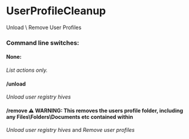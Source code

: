 # UserProfileCleanup
 Unload \ Remove User Profiles

### Command line switches:
#### None:
_List actions only._

#### /unload
_Unload user registry hives_

#### /remove :warning: WARNING: This removes the users profile folder, including any Files\Folders\Documents etc contained within
_Unload user registry hives_ and _Remove user profiles_
